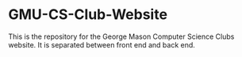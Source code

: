 # GMU-CS-Club-Website
This is the repository for the George Mason Computer Science Clubs website. It is separated between front end and back end.
